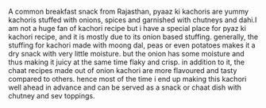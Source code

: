 A common breakfast snack from Rajasthan, pyaaz ki kachoris are yummy kachoris stuffed with onions, spices and garnished with chutneys and dahi.I am not a huge fan of kachori recipe but i have a special place for pyaz ki kachori recipe, and it is mostly due to its onion based stuffing. generally, the stuffing for kachori made with moong dal, peas or even potatoes makes it a dry snack with very little moisture. but the onion has some moisture and thus making it juicy at the same time flaky and crisp. in addition to it, the chaat recipes made out of onion kachori are more flavoured and tasty compared to others. hence most of the time i end up making this kachori well ahead in advance and can be served as a snack or chaat dish with chutney and sev toppings. 